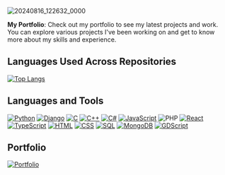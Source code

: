 ![20240816_122632_0000](https://github.com/user-attachments/assets/ac5ccb40-ebca-4a86-8439-7fd38d528554)

   <p><strong>My Portfolio</strong>: Check out my portfolio to see my latest projects and work. You can explore various projects I've been working on and get to know more about my skills and experience.
</p>

## Languages Used Across Repositories

[![Top Langs](https://github-readme-stats.vercel.app/api/top-langs/?username=Ahmedzaki246&layout=compact)](https://github.com/Ahmedzaki246/github-readme-stats)

## Languages and Tools

[![Python](https://img.shields.io/badge/Python-3776AB?style=flat-square&logo=python&logoColor=white)](https://www.python.org/)
[![Django](https://img.shields.io/badge/Django-092E20?style=flat-square&logo=django&logoColor=white)](https://www.djangoproject.com/)
[![C](https://img.shields.io/badge/C-00599C?style=flat-square&logo=c&logoColor=white)](https://en.wikipedia.org/wiki/C_(programming_language))
[![C++](https://img.shields.io/badge/C%2B%2B-00599C?style=flat-square&logo=c%2B%2B&logoColor=white)](https://en.cppreference.com/w/)
[![C#](https://img.shields.io/badge/C%23-239120?style=flat-square&logo=c-sharp&logoColor=white)](https://learn.microsoft.com/en-us/dotnet/csharp/)
[![JavaScript](https://img.shields.io/badge/JavaScript-F7DF1E?style=flat-square&logo=javascript&logoColor=black)](https://developer.mozilla.org/en-US/docs/Web/JavaScript)
![PHP](https://img.shields.io/badge/PHP-777BB4?style=flat-square&logo=php&logoColor=white)
[![React](https://img.shields.io/badge/React-61DAFB?style=flat-square&logo=react&logoColor=black)](https://reactjs.org/)
[![TypeScript](https://img.shields.io/badge/TypeScript-007ACC?style=flat-square&logo=typescript&logoColor=white)](https://www.typescriptlang.org/)
[![HTML](https://img.shields.io/badge/HTML-E34F26?style=flat-square&logo=html5&logoColor=white)](https://developer.mozilla.org/en-US/docs/Web/HTML)
[![CSS](https://img.shields.io/badge/CSS-1572B6?style=flat-square&logo=css3&logoColor=white)](https://developer.mozilla.org/en-US/docs/Web/CSS)
[![SQL](https://img.shields.io/badge/SQL-003B57?style=flat-square&logo=sqlite&logoColor=white)](https://www.sqlite.org/)
[![MongoDB](https://img.shields.io/badge/MongoDB-47A248?style=flat-square&logo=mongodb&logoColor=white)](https://www.mongodb.com/)
[![GDScript](https://img.shields.io/badge/GDScript-2F2F2F?style=flat-square&logo=godot&logoColor=white)](https://docs.godotengine.org/en/stable/)

## Portfolio

[![Portfolio](https://img.shields.io/badge/Portfolio-000000?style=flat-square&logo=github&logoColor=white&logoWidth=60)](https://ahmedzaki246.github.io/Portfolio-V2.0/)

